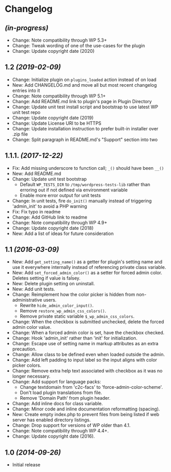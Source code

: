 # Changelog

## _(in-progress)_
* Change: Note compatibility through WP 5.3+
* Change: Tweak wording of one of the use-cases for the plugin
* Change: Update copyright date (2020)

## 1.2 _(2019-02-09)_
* Change: Initialize plugin on `plugins_loaded` action instead of on load
* New: Add CHANGELOG.md and move all but most recent changelog entries into it
* Change: Note compatibility through WP 5.1+
* Change: Add README.md link to plugin's page in Plugin Directory
* Change: Update unit test install script and bootstrap to use latest WP unit test repo
* Change: Update copyright date (2019)
* Change: Update License URI to be HTTPS
* Change: Update installation instruction to prefer built-in installer over .zip file
* Change: Split paragraph in README.md's "Support" section into two

## 1.1.1. _(2017-12-22)_
* Fix: Add missing underscore to function call; `_()` should have been `__()`
* New: Add README.md
* Change: Update unit test bootstrap
    * Default `WP_TESTS_DIR` to `/tmp/wordpress-tests-lib` rather than erroring out if not defined via environment variable
    * Enable more error output for unit tests
* Change: In unit tests, fire `do_init()` manually instead of triggering 'admin_init' to avoid a PHP warning
* Fix: Fix typo in readme
* Change: Add GitHub link to readme
* Change: Note compatibility through WP 4.9+
* Change: Update copyright date (2018)
* New: Add a list of ideas for future consideration

## 1.1 _(2016-03-09)_
* New: Add `get_setting_name()` as a getter for plugin's setting name and use it everywhere internally instead of referencing private class variable.
* New: Add `set_forced_admin_color()` as a setter for forced admin color. Deletes setting if value is falsey.
* New: Delete plugin setting on uninstall.
* New: Add unit tests.
* Change: Reimplement how the color picker is hidden from non-administrative users.
    * Rewrite `hide_admin_color_input()`.
    * Remove `restore_wp_admin_css_colors()`.
    * Remove private static variable `$_wp_admin_css_colors`.
* Change: When the checkbox is submitted unchecked, delete the forced admin color value.
* Change: When a forced admin color is set, have the checkbox checked.
* Change: Hook 'admin_init' rather than 'init' for initialization.
* Change: Escape use of setting name in markup attributes as an extra precaution.
* Change: Allow class to be defined even when loaded outside the admin.
* Change: Add left padding to input label so the input aligns with color picker colors.
* Change: Remove extra help text associated with checkbox as it was no longer necessary.
* Change: Add support for language packs:
    * Change textdomain from 'c2c-facs' to 'force-admin-color-scheme'.
    * Don't load plugin translations from file.
    * Remove 'Domain Path' from plugin header.
* Change: Add inline docs for class variable.
* Change: Minor code and inline documentation reformatting (spacing).
* New: Create empty index.php to prevent files from being listed if web server has enabled directory listings.
* Change: Drop support for versions of WP older than 4.1.
* Change: Note compatibility through WP 4.4+.
* Change: Update copyright date (2016).

## 1.0 _(2014-09-26)_
* Initial release
